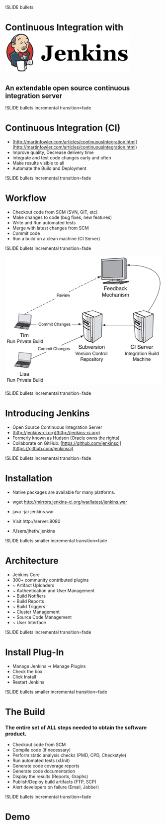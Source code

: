!SLIDE bullets

# Continuous Integration with ![jenkins](../images/jenkins_logo.png) #

## An extendable open source continuous integration server ##

!SLIDE bullets incremental transition=fade

# Continuous Integration (CI) #

* [http://martinfowler.com/articles/continuousIntegration.html](http://martinfowler.com/articles/continuousIntegration.html)
* Improve quality, Decrease delivery time
* Integrate and test code changes early and often
* Make results visible to all
* Automate the Build and Deployment

!SLIDE bullets incremental transition=fade

# Workflow #

* Checkout code from SCM (SVN, GIT, etc)
* Make changes to code (bug fixes, new features)
* Write and Run automated tests
* Merge with latest changes from SCM
* Commit code
* Run a build on a clean machine (CI Server)

!SLIDE bullets incremental transition=fade

![Diagram](../images/ci.jpg)

!SLIDE bullets incremental transition=fade

# Introducing Jenkins #

* Open Source Continuous Integration Server
* [http://jenkins-ci.org](http://jenkins-ci.org)
* Formerly known as Hudson (Oracle owns the rights) 
* Collaborate on GitHub: [https://github.com/jenkinsci](https://github.com/jenkinsci)

!SLIDE bullets incremental transition=fade

# Installation #

* Native packages are available for many platforms.

* wget http://mirrors.jenkins-ci.org/war/latest/jenkins.war
* java -jar jenkins.war
* Visit http://server:8080
* /Users/jheth/.jenkins

!SLIDE bullets smaller incremental transition=fade

# Architecture #

* Jenkins Core
* 300+ community contributed plugins
* ~  Artifact Uploaders
* ~  Authentication and User Management
* ~  Build Notifiers
* ~  Build Reports
* ~  Build Triggers
* ~  Cluster Management
* ~  Source Code Management
* ~  User Interface

!SLIDE bullets incremental transition=fade

# Install Plug-In #

* Manage Jenkins -> Manage Plugins
* Check the box
* Click Install
* Restart Jenkins

!SLIDE bullets smaller incremental transition=fade

# The Build #

### The entire set of ALL steps needed to obtain the software product. ###

* Checkout code from SCM
* Compile code (if necessary)
* Perform static analysis checks (PMD, CPD, Checkstyle)
* Run automated tests (xUnit)
* Generate code coverage reports
* Generate code documentation
* Display the results (Reports, Graphs)
* Publish/Deploy build artifacts (FTP, SCP)
* Alert developers on failure (Email, Jabber)

!SLIDE bullets incremental transition=fade

# Demo #

